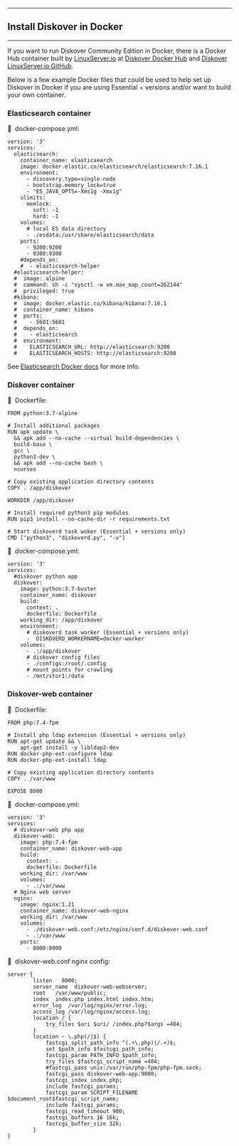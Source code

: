 ___
## Install Diskover in Docker
___

If you want to run Diskover Community Edition in Docker, there is a Docker Hub container built by [LinuxServer.io](https://www.linuxserver.io/) at [Diskover Docker Hub](https://hub.docker.com/r/linuxserver/diskover) and [Diskover LinuxServer.io GitHub](https://github.com/linuxserver/docker-diskover).

Below is a few example Docker files that could be used to help set up Diskover in Docker if you are using Essential + versions and/or want to build your own container.

### Elasticsearch container

🔴 &nbsp;docker-compose.yml:
```
version: '3'
services:
  elasticsearch:
    container_name: elasticsearch
    image: docker.elastic.co/elasticsearch/elasticsearch:7.16.1
    environment:
      - discovery.type=single-node
      - bootstrap.memory_lock=true
      - "ES_JAVA_OPTS=-Xms1g -Xmx1g"
    ulimits:
      memlock:
        soft: -1
        hard: -1
    volumes:
      # local ES data directory
      - ./esdata:/usr/share/elasticsearch/data
    ports:
      - 9200:9200
      - 9300:9300
    #depends_on:
    #  - elasticsearch-helper
  #elasticsearch-helper:
  #  image: alpine
  #  command: sh -c "sysctl -w vm.max_map_count=262144"
  #  privileged: true
  #kibana:
  #  image: docker.elastic.co/kibana/kibana:7.16.1
  #  container_name: kibana
  #  ports:
  #    - 5601:5601
  #  depends_on:
  #    - elasticsearch
  #  environment:
  #    ELASTICSEARCH_URL: http://elasticsearch:9200
  #    ELASTICSEARCH_HOSTS: http://elasticsearch:9200
```

See [Elasticsearch Docker docs](https://www.elastic.co/guide/en/elasticsearch/reference/7.17/docker.html) for more info.


### Diskover container

🔴 &nbsp;Dockerfile:
```
FROM python:3.7-alpine

# Install additional packages
RUN apk update \
  && apk add --no-cache --virtual build-dependencies \
  build-base \
  gcc \
  python3-dev \
  && apk add --no-cache bash \
  ncurses

# Copy existing application directory contents
COPY . /app/diskover

WORKDIR /app/diskover

# Install required python3 pip modules
RUN pip3 install --no-cache-dir -r requirements.txt

# Start diskoverd task woker (Essential + versions only)
CMD ["python3", "diskoverd.py", "-v"]
```

🔴 &nbsp;docker-compose.yml:
```
version: '3'
services:
  #diskover python app
  diskover:
    image: python:3.7-buster
    container_name: diskover
    build:
      context: .
      dockerfile: Dockerfile
    working_dir: /app/diskover
    environment:
      # diskoverd task worker (Essential + versions only)
      -  DISKOVERD_WORKERNAME=docker-worker
    volumes:
      - .:/app/diskover
      # diskover config files
      - ./configs:/root/.config
      # mount points for crawling
      - /mnt/stor1:/data
```

### Diskover-web container

🔴 &nbsp;Dockerfile:
```
FROM php:7.4-fpm

# Install php ldap extension (Essential + versions only)
RUN apt-get update && \
    apt-get install -y libldap2-dev
RUN docker-php-ext-configure ldap
RUN docker-php-ext-install ldap

# Copy existing application directory contents
COPY . /var/www

EXPOSE 8000
```

🔴 &nbsp;docker-compose.yml:
```
version: '3'
services:
  # diskover-web php app
  diskover-web:
    image: php:7.4-fpm
    container_name: diskover-web-app
    build:
      context: .
      dockerfile: Dockerfile
    working_dir: /var/www
    volumes:
      - .:/var/www
  # Nginx web server
  nginx:
    image: nginx:1.21
    container_name: diskover-web-nginx
    working_dir: /var/www
    volumes:
      - ./diskover-web.conf:/etc/nginx/conf.d/diskover-web.conf
      - .:/var/www
    ports:
      - 8000:8000
```

🔴 &nbsp;diskover-web.conf nginx config:
```
server {
        listen   8000;
        server_name  diskover-web-webserver;
        root   /var/www/public;
        index  index.php index.html index.htm;
        error_log  /var/log/nginx/error.log;
        access_log /var/log/nginx/access.log;
        location / {
            try_files $uri $uri/ /index.php?$args =404;
        }
        location ~ \.php(/|$) {
            fastcgi_split_path_info ^(.+\.php)(/.+)$;
            set $path_info $fastcgi_path_info;
            fastcgi_param PATH_INFO $path_info;
            try_files $fastcgi_script_name =404; 
            #fastcgi_pass unix:/var/run/php-fpm/php-fpm.sock;
            fastcgi_pass diskover-web-app:9000;
            fastcgi_index index.php;
            include fastcgi_params;
            fastcgi_param SCRIPT_FILENAME $document_root$fastcgi_script_name;
            include fastcgi_params;
            fastcgi_read_timeout 900;
            fastcgi_buffers 16 16k;
            fastcgi_buffer_size 32k;
        }
}
```
